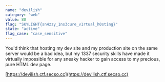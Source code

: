 ```yaml
---
name: "devilish"
category: "web"
value: 80
flag: "SKYLIGHT{sn4zzy_1ns3cure_v1rtual_h0sting}"
state: "active"
flag_case: "case_sensitive"
---
```


You'd think that hosting my dev site and my production site on the same server would be a bad idea, but my 1337 security skills have made it virtually impossible for any sneaky hacker to gain access to my precious, pure HTML dev page.

[https://devilish.ctf.secso.cc](https://devilish.ctf.secso.cc)
